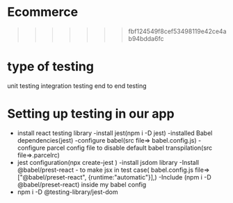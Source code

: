 
# Ecommerce
>>>>>>> fbf124549f8cef53498119e42ce4ab94bdda6fc

# type of testing
unit testing
integration testing
end to end testing

# Setting up testing in our app
- install react testing library
-install jest(npm i -D jest)
-installed Babel dependencies(jest)
-configure babel(src file=> babel.config.js)
-configure parcel config file to disable  default babel transpilation(src file=>.parcelrc)
- jest configuration(npx create-jest )
-install jsdom library
-Install @babel/prest-react - to make jsx in test case( babel.config.js file=>["@babel/preset-react", {runtime:"automatic"}],)
-Include (npm i -D @babel/preset-react) inside my babel config
- npm i -D @testing-library/jest-dom
    